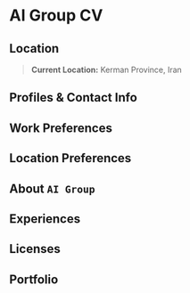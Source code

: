 # AI Group CV

## Location
> **Current Location:** Kerman Province, Iran

## Profiles & Contact Info
>

## Work Preferences
>

## Location Preferences
>

## About `AI Group`
>

## Experiences
>

## Licenses
>

## Portfolio
